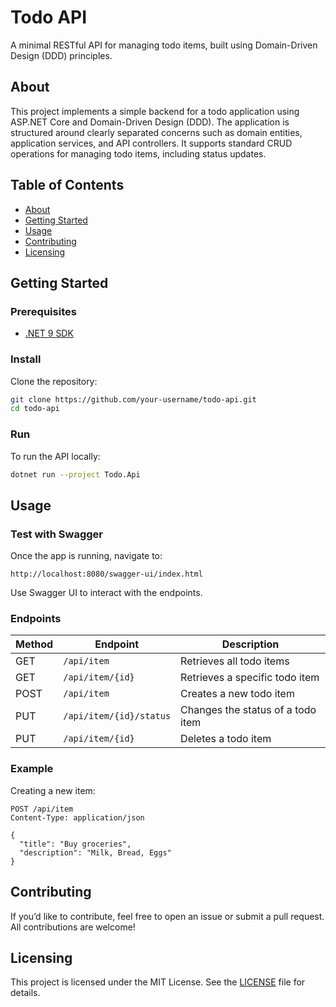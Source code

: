 # Todo API

A minimal RESTful API for managing todo items, built using Domain-Driven Design (DDD) principles.

## About

This project implements a simple backend for a todo application using ASP.NET Core and Domain-Driven Design (DDD). The application is structured around clearly separated concerns such as domain entities, application services, and API controllers. It supports standard CRUD operations for managing todo items, including status updates.

## Table of Contents

* [About](#about)
* [Getting Started](#getting-started)
* [Usage](#Usage)
* [Contributing](#Contributing)
* [Licensing](#Licensing)

## Getting Started

### Prerequisites

* [.NET 9 SDK](https://dotnet.microsoft.com/en-us/download)

### Install

Clone the repository:

```bash
git clone https://github.com/your-username/todo-api.git
cd todo-api
```

### Run

To run the API locally:

```bash
dotnet run --project Todo.Api
```

## Usage

### Test with Swagger

Once the app is running, navigate to:

```
http://localhost:8080/swagger-ui/index.html
```

Use Swagger UI to interact with the endpoints.

### Endpoints

| Method | Endpoint                | Description                       |
| ------ | ----------------------- | --------------------------------- |
| GET    | `/api/item`             | Retrieves all todo items          |
| GET    | `/api/item/{id}`        | Retrieves a specific todo item    |
| POST   | `/api/item`             | Creates a new todo item           |
| PUT    | `/api/item/{id}/status` | Changes the status of a todo item |
| PUT    | `/api/item/{id}`        | Deletes a todo item               |

### Example

Creating a new item:

```http
POST /api/item
Content-Type: application/json

{
  "title": "Buy groceries",
  "description": "Milk, Bread, Eggs"
}
```

## Contributing
If you’d like to contribute, feel free to open an issue or submit a pull request. All contributions are welcome!

## Licensing
This project is licensed under the MIT License. See the [LICENSE](./LICENSE) file for details.